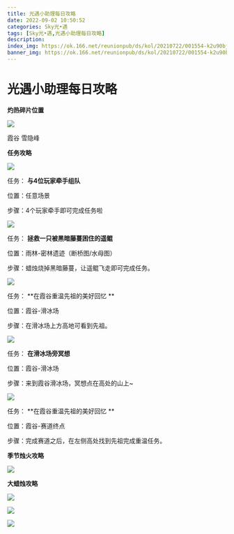 ```yaml
---
title: 光遇小助理每日攻略
date: 2022-09-02 10:50:52
categories: Sky光•遇
tags: [Sky光•遇,光遇小助理每日攻略]
description: 
index_img: https://ok.166.net/reunionpub/ds/kol/20210722/001554-k2u90bj7ay.png?imageView&thumbnail=600x0&type=jpg
banner_img: https://ok.166.net/reunionpub/ds/kol/20210722/001554-k2u90bj7ay.png?imageView&thumbnail=600x0&type=jpg
---
```

# 光遇小助理每日攻略
**灼热碎片位置**

![](https://img.166.net/reunionpub/ds/kol/20220902/005036-1twdbiq8pm.jpeg)

霞谷 雪隐峰

  

 **任务攻略**

![](https://img.166.net/reunionpub/ds/kol/20220816/000737-ar0sulpzvy.png)

任务： **与4位玩家牵手组队**

位置：任意场景

步骤：4个玩家牵手即可完成任务啦

![](https://img.166.net/reunionpub/ds/kol/20220822/000752-bsj6wgaz2m.png)

任务： **拯救一只被黑暗藤蔓困住的遥鲲**

位置：雨林-密林遗迹（断桥图/水母图）

步骤：蜡烛烧掉黑暗藤蔓，让遥鲲飞走即可完成任务。

![](https://img.166.net/reunionpub/ds/kol/20220902/004608-oebdpz51jc.png)

任务： **在霞谷重温先祖的美好回忆  **

位置：霞谷-滑冰场

步骤：在滑冰场上方高地可看到先祖。

![](https://img.166.net/reunionpub/ds/kol/20220823/000457-damszycr7s.png)

任务： **在滑冰场旁冥想**

位置：霞谷-滑冰场

步骤：来到霞谷滑冰场，冥想点在高处的山上~

  

![](https://img.166.net/reunionpub/ds/kol/20220823/001556-uco6lqrjpa.png)

任务： **在霞谷重温先祖的美好回忆  **

位置：霞谷-赛道终点

步骤：完成赛道之后，在左侧高处找到先祖完成重温任务。

 **季节烛火攻略**

![](https://img.166.net/reunionpub/ds/kol/20220902/004157-3aj5b1qrh7.png)

  

 **大蜡烛攻略**

![](https://img.166.net/reunionpub/ds/kol/20220902/004025-ynwm32dtss.png)

![](https://img.166.net/reunionpub/ds/kol/20220902/004113-0jsqa3vhp5.png)

![](https://img.166.net/reunionpub/ds/kol/20220902/004230-rnqtg2v807.png)

  

